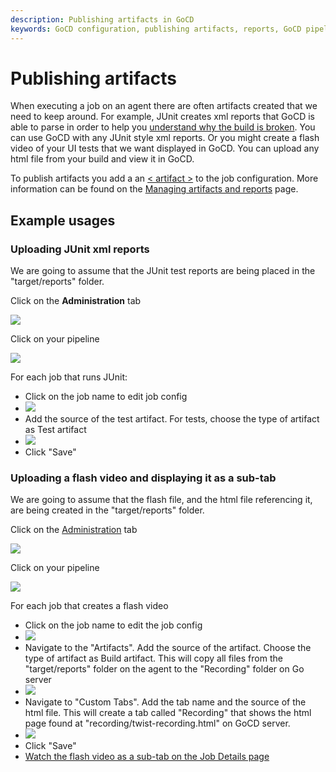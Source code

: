 ```yaml
---
description: Publishing artifacts in GoCD
keywords: GoCD configuration, publishing artifacts, reports, GoCD pipeline, job configuration,
---
```


# Publishing artifacts

When executing a job on an agent there are often artifacts created that we need to keep around. For example, JUnit creates xml reports that GoCD is able to parse in order to help you [understand why the build is broken](../faq/dev_understand_why_build_broken.html). You can use GoCD with any JUnit style xml reports. Or you might create a flash video of your UI tests that we want displayed in GoCD. You can upload any html file from your build and view it in GoCD.

To publish artifacts you add a an [< artifact >](configuration_reference.html#artifact) to the job configuration. More information can be found on the [Managing artifacts and reports](managing_artifacts_and_reports.html) page.

## Example usages

### Uploading JUnit xml reports

We are going to assume that the JUnit test reports are being placed in the "target/reports" folder.

Click on the **Administration** tab

![](../images/topnav_admin.png)

Click on your pipeline

![](../images/2_click_pipeline.png)

For each job that runs JUnit:

-   Click on the job name to edit job config
-   ![](../images/3_click_edit_job.png)
-   Add the source of the test artifact. For tests, choose the type of artifact as Test artifact
-   ![](../images/4_add_test_artifacts_tag.png)
-   Click "Save"

### Uploading a flash video and displaying it as a sub-tab

We are going to assume that the flash file, and the html file referencing it, are being created in the "target/reports" folder.

Click on the [Administration](../navigation/administration_page.html) tab

![](../images/topnav_admin.png)

Click on your pipeline

![](../images/2_click_pipeline.png)

For each job that creates a flash video

-   Click on the job name to edit the job config
-   ![](../images/3_click_edit_job.png)
-   Navigate to the "Artifacts". Add the source of the artifact. Choose the type of artifact as Build artifact. This will copy all files from the "target/reports" folder on the agent to the "Recording" folder on Go server
-   ![](../images/7_add_artifact_section.png)
-   Navigate to "Custom Tabs". Add the tab name and the source of the html file. This will create a tab called "Recording" that shows the html page found at "recording/twist-recording.html" on GoCD server.
-   ![](../images/8_add_tab_section.png)
-   Click "Save"
-   [Watch the flash video as a sub-tab on the Job Details page](../faq/dev_see_artifact_as_tab.html)
